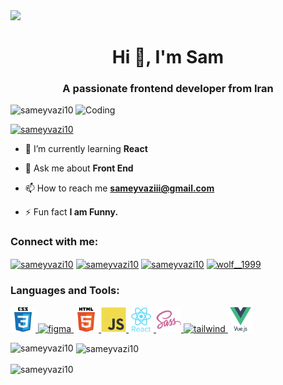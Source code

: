 <img src="https://camo.githubusercontent.com/a1ae8954f9fc8a9b1cf86ffee83211de48b48f022e911d24866b6fe0e01f25a3/68747470733a2f2f62616c6f6f74636861702e69722f77702d636f6e74656e742f75706c6f6164732f323031392f30312f62616c6f6f74636861702e69722d6368617065746173766972726f796562616e6e65722e6a7067">


<h1 align="center">Hi 👋, I'm Sam</h1>
<h3 align="center">A passionate frontend developer from Iran</h3>
<img align="right" alt="Coding" width="400" src="https://camo.githubusercontent.com/5119ee303e5e49cdf23def653b737bede0da49a859a34714d62d9ab518afbbb2/68747470733a2f2f63646e2e6472696262626c652e636f6d2f75736572732f313136323037372f73637265656e73686f74732f333834383931342f70726f6772616d6d65722e676966">

<p align="left"> <img src="https://komarev.com/ghpvc/?username=sameyvazi10&label=Profile%20views&color=0e75b6&style=flat" alt="sameyvazi10" /> </p>

<p align="left"> <a href="https://twitter.com/sameyvazi10" target="blank"><img src="https://img.shields.io/twitter/follow/sameyvazi10?logo=twitter&style=for-the-badge" alt="sameyvazi10" /></a> </p>

- 🌱 I’m currently learning **React**

- 💬 Ask me about **Front End**

- 📫 How to reach me **sameyvaziii@gmail.com**

- ⚡ Fun fact **I am Funny.**

<h3 align="left">Connect with me:</h3>
<p align="left">
<a href="https://twitter.com/sameyvazi10" target="blank"><img align="center" src="https://raw.githubusercontent.com/rahuldkjain/github-profile-readme-generator/master/src/images/icons/Social/twitter.svg" alt="sameyvazi10" height="30" width="40" /></a>
<a href="https://linkedin.com/in/sameyvazi10" target="blank"><img align="center" src="https://raw.githubusercontent.com/rahuldkjain/github-profile-readme-generator/master/src/images/icons/Social/linked-in-alt.svg" alt="sameyvazi10" height="30" width="40" /></a>
<a href="https://www.youtube.com/c/sameyvazi10" target="blank"><img align="center" src="https://raw.githubusercontent.com/rahuldkjain/github-profile-readme-generator/master/src/images/icons/Social/youtube.svg" alt="sameyvazi10" height="30" width="40" /></a>
<a href="https://discord.gg/wolf__1999" target="blank"><img align="center" src="https://raw.githubusercontent.com/rahuldkjain/github-profile-readme-generator/master/src/images/icons/Social/discord.svg" alt="wolf__1999" height="30" width="40" /></a>
</p>

<h3 align="left">Languages and Tools:</h3>
<p align="left"> <a href="https://www.w3schools.com/css/" target="_blank" rel="noreferrer"> <img src="https://raw.githubusercontent.com/devicons/devicon/master/icons/css3/css3-original-wordmark.svg" alt="css3" width="40" height="40"/> </a> <a href="https://www.figma.com/" target="_blank" rel="noreferrer"> <img src="https://www.vectorlogo.zone/logos/figma/figma-icon.svg" alt="figma" width="40" height="40"/> </a> <a href="https://www.w3.org/html/" target="_blank" rel="noreferrer"> <img src="https://raw.githubusercontent.com/devicons/devicon/master/icons/html5/html5-original-wordmark.svg" alt="html5" width="40" height="40"/> </a> <a href="https://developer.mozilla.org/en-US/docs/Web/JavaScript" target="_blank" rel="noreferrer"> <img src="https://raw.githubusercontent.com/devicons/devicon/master/icons/javascript/javascript-original.svg" alt="javascript" width="40" height="40"/> </a> <a href="https://reactjs.org/" target="_blank" rel="noreferrer"> <img src="https://raw.githubusercontent.com/devicons/devicon/master/icons/react/react-original-wordmark.svg" alt="react" width="40" height="40"/> </a> <a href="https://sass-lang.com" target="_blank" rel="noreferrer"> <img src="https://raw.githubusercontent.com/devicons/devicon/master/icons/sass/sass-original.svg" alt="sass" width="40" height="40"/> </a> <a href="https://tailwindcss.com/" target="_blank" rel="noreferrer"> <img src="https://www.vectorlogo.zone/logos/tailwindcss/tailwindcss-icon.svg" alt="tailwind" width="40" height="40"/> </a> <a href="https://vuejs.org/" target="_blank" rel="noreferrer"> <img src="https://raw.githubusercontent.com/devicons/devicon/master/icons/vuejs/vuejs-original-wordmark.svg" alt="vuejs" width="40" height="40"/> </a> </p>

<p><img align="left" src="https://github-readme-stats.vercel.app/api/top-langs?username=sameyvazi10&show_icons=true&locale=en&layout=compact" alt="sameyvazi10" /></p>

<p>&nbsp;<img align="center" src="https://github-readme-stats.vercel.app/api?username=sameyvazi10&show_icons=true&locale=en" alt="sameyvazi10" /></p>

<p><img align="center" src="https://github-readme-streak-stats.herokuapp.com/?user=sameyvazi10&" alt="sameyvazi10" /></p>
